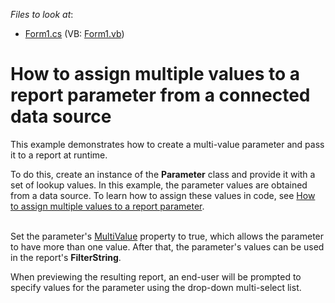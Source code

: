 <!-- default file list -->
*Files to look at*:

* [Form1.cs](./CS/MultiValueParametersExample/Form1.cs) (VB: [Form1.vb](./VB/MultiValueParametersExample/Form1.vb))
<!-- default file list end -->
# How to assign multiple values to a report parameter from a connected data source


<p>This example demonstrates how to create a multi-value parameter and pass it to a report at runtime. </p>
<p>To do this, create an instance of the <strong>Parameter</strong> class and provide it with a set of lookup values. In this example, the parameter values are obtained from a data source. To learn how to assign these values in code, see <a href="https://www.devexpress.com/Support/Center/p/T355030">How to assign multiple values to a report parameter</a>.</p>
<p><br>Set the parameter's <a href="https://documentation.devexpress.com/#CoreLibraries/DevExpressXtraReportsParametersParameter_MultiValuetopic">MultiValue</a> property to true, which allows the parameter to have more than one value. After that, the parameter's values can be used in the report's <strong>FilterString</strong>. </p>
<p>When previewing the resulting report, an end-user will be prompted to specify values for the parameter using the drop-down multi-select list.</p>

<br/>


